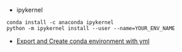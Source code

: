 - ipykernel 
```
conda install -c anaconda ipykernel
python -m ipykernel install --user --name=YOUR_ENV_NAME
```
- [Export and Create conda environment with yml](https://shandou.medium.com/export-and-create-conda-environment-with-yml-5de619fe5a)
